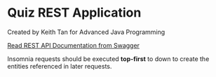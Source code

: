 # Quiz REST Application
Created by Keith Tan for Advanced Java Programming

[Read REST API Documentation from Swagger](https://app.swaggerhub.com/apis-docs/skeithtan/quiz_rest/1.0.0)

Insomnia requests should be executed **top-first** to down to create the entities referenced in later requests.